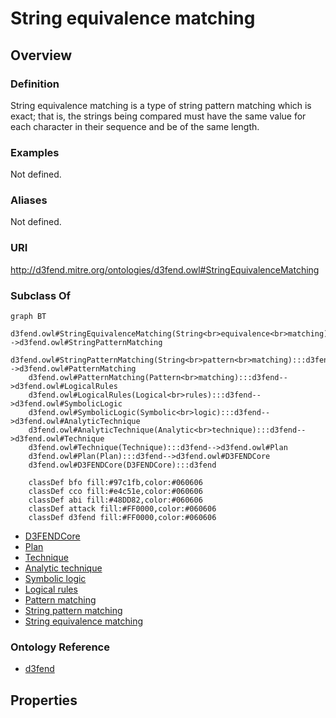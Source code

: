 # String equivalence matching

## Overview

### Definition
String equivalence matching is a type of string pattern matching which is exact; that is, the strings being compared must have the same value for each character in their sequence and be of the same length.

### Examples
Not defined.

### Aliases
Not defined.

### URI
http://d3fend.mitre.org/ontologies/d3fend.owl#StringEquivalenceMatching

### Subclass Of
```mermaid
graph BT
    d3fend.owl#StringEquivalenceMatching(String<br>equivalence<br>matching):::d3fend-->d3fend.owl#StringPatternMatching
    d3fend.owl#StringPatternMatching(String<br>pattern<br>matching):::d3fend-->d3fend.owl#PatternMatching
    d3fend.owl#PatternMatching(Pattern<br>matching):::d3fend-->d3fend.owl#LogicalRules
    d3fend.owl#LogicalRules(Logical<br>rules):::d3fend-->d3fend.owl#SymbolicLogic
    d3fend.owl#SymbolicLogic(Symbolic<br>logic):::d3fend-->d3fend.owl#AnalyticTechnique
    d3fend.owl#AnalyticTechnique(Analytic<br>technique):::d3fend-->d3fend.owl#Technique
    d3fend.owl#Technique(Technique):::d3fend-->d3fend.owl#Plan
    d3fend.owl#Plan(Plan):::d3fend-->d3fend.owl#D3FENDCore
    d3fend.owl#D3FENDCore(D3FENDCore):::d3fend
    
    classDef bfo fill:#97c1fb,color:#060606
    classDef cco fill:#e4c51e,color:#060606
    classDef abi fill:#48DD82,color:#060606
    classDef attack fill:#FF0000,color:#060606
    classDef d3fend fill:#FF0000,color:#060606
```

- [D3FENDCore](/docs/ontology/reference/model/D3FENDCore/D3FENDCore.md)
- [Plan](/docs/ontology/reference/model/D3FENDCore/Plan/Plan.md)
- [Technique](/docs/ontology/reference/model/D3FENDCore/Plan/Technique/Technique.md)
- [Analytic technique](/docs/ontology/reference/model/D3FENDCore/Plan/Technique/Analytic%20technique/Analytic%20technique.md)
- [Symbolic logic](/docs/ontology/reference/model/D3FENDCore/Plan/Technique/Analytic%20technique/Symbolic%20logic/Symbolic%20logic.md)
- [Logical rules](/docs/ontology/reference/model/D3FENDCore/Plan/Technique/Analytic%20technique/Symbolic%20logic/Logical%20rules/Logical%20rules.md)
- [Pattern matching](/docs/ontology/reference/model/D3FENDCore/Plan/Technique/Analytic%20technique/Symbolic%20logic/Logical%20rules/Pattern%20matching/Pattern%20matching.md)
- [String pattern matching](/docs/ontology/reference/model/D3FENDCore/Plan/Technique/Analytic%20technique/Symbolic%20logic/Logical%20rules/Pattern%20matching/String%20pattern%20matching/String%20pattern%20matching.md)
- [String equivalence matching](/docs/ontology/reference/model/D3FENDCore/Plan/Technique/Analytic%20technique/Symbolic%20logic/Logical%20rules/Pattern%20matching/String%20pattern%20matching/String%20equivalence%20matching/String%20equivalence%20matching.md)


### Ontology Reference
- [d3fend](http://d3fend.mitre.org/ontologies/d3fend.owl#)

## Properties
